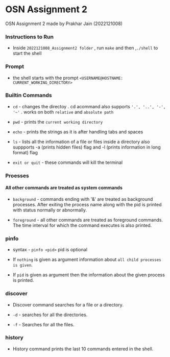 # OSN Assignment 2
OSN Assignment 2 made by Prakhar Jain (2022121008)   

<!-- ## Commands -->
### Instructions to Run
- Inside `2022121008_Assignment2 folder` , run `make` and then ,`./shell` to start the shell

### Prompt
- the shell starts with the prompt `<USERNAME@HOSTNAME: CURRENT_WORKING_DIRECTORY>`
### Builtin Commands
- `cd` - changes the directoy . cd acommand  also supports `'.', '..', '-', '~'` . works on both `relative` and `absolute path`

- `pwd` - prints the `current working directory`

- `echo` - prints the strings as it is after handling tabs and spaces

- `ls` - lists all the information of a file or files inside a directory also suppports -a (prints hidden files) flag  and -l (prints information in long  format) flag 
- `exit or quit` - these commands will kill the terminal
 
### Proesses
#### All other commands are treated as system commands
- `background` - commands ending with '&' are treated as background processes. After exiting the process name along with the pid is printed with status normally or abnormally.

- `foreground` - all other commands are treated as foreground commands. The time interval for which the command executes is also printed. 


### pinfo
- syntax -  `pinfo <pid>` pid is optional

- If `nothing` is given as argument information about  `all child processes is given`.

- If `pid` is given as argument then the information about the given process  is printed.

### discover
- Discover command searches for a file or a directory.

- `-d` - searches for all the directories.
- `-f` - Searches for all the files.

### history
- History command prints the last 10 commands entered in the shell.

